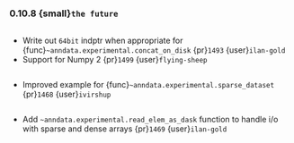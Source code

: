 ### 0.10.8 {small}`the future`

```{rubric} Bugfix
```

* Write out `64bit` indptr when appropriate for {func}`~anndata.experimental.concat_on_disk` {pr}`1493` {user}`ilan-gold`
* Support for Numpy 2 {pr}`1499` {user}`flying-sheep`

```{rubric} Documentation
```

* Improved example for {func}`~anndata.experimental.sparse_dataset` {pr}`1468` {user}`ivirshup`

```{rubric} Performance
```

* Add `~anndata.experimental.read_elem_as_dask` function to handle i/o with sparse and dense arrays {pr}`1469` {user}`ilan-gold`
